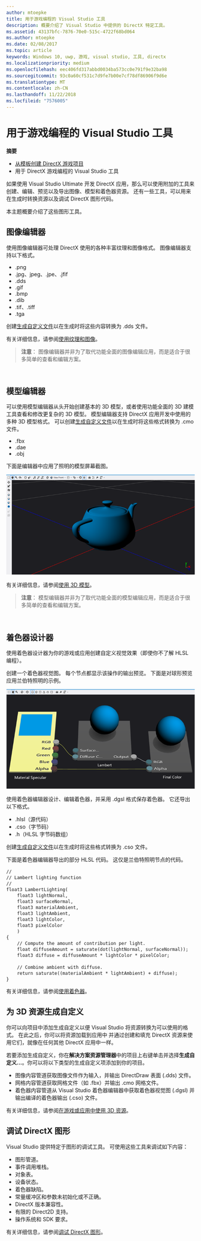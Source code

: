 ```yaml
---
author: mtoepke
title: 用于游戏编程的 Visual Studio 工具
description: 概要介绍了 Visual Studio 中提供的 DirectX 特定工具。
ms.assetid: 43137bfc-7876-70e0-515c-4722f68bd064
ms.author: mtoepke
ms.date: 02/08/2017
ms.topic: article
keywords: Windows 10, uwp, 游戏, visual studio, 工具, directx
ms.localizationpriority: medium
ms.openlocfilehash: eec406fd317abbd0034ba573cc0e791f9e32ba98
ms.sourcegitcommit: 93c0a60cf531c7d9fe7b00e7cf78df86906f9d6e
ms.translationtype: MT
ms.contentlocale: zh-CN
ms.lasthandoff: 11/22/2018
ms.locfileid: "7576005"
---
```

# <a name="visual-studio-tools-for-game-programming"></a>用于游戏编程的 Visual Studio 工具



**摘要**

-   [从模板创建 DirectX 游戏项目](user-interface.md)
-   用于 DirectX 游戏编程的 Visual Studio 工具


如果使用 Visual Studio Ultimate 开发 DirectX 应用，那么可以使用附加的工具来创建、编辑、预览以及导出图像、模型和着色器资源。 还有一些工具，可以用来在生成时转换资源以及调试 DirectX 图形代码。

本主题概要介绍了这些图形工具。

## <a name="image-editor"></a>图像编辑器


使用图像编辑器可处理 DirectX 使用的各种丰富纹理和图像格式。 图像编辑器支持以下格式。

-   .png
-   .jpg、jpeg、.jpe、.jfif
-   .dds
-   .gif
-   .bmp
-   .dib
-   .tif、.tiff
-   .tga

创建[生成自定义文件](#build-customizations-for-3d-assets)以在生成时将这些内容转换为 .dds 文件。

有关详细信息，请参阅[使用纹理和图像](https://msdn.microsoft.com/library/windows/apps/hh873119.aspx)。

> **注意**： 图像编辑器并非为了取代功能全面的图像编辑应用，而是适合于很多简单的查看和编辑方案。

 

## <a name="model-editor"></a>模型编辑器


可以使用模型编辑器从头开始创建基本的 3D 模型，或者使用功能全面的 3D 建模工具查看和修改更复杂的 3D 模型。 模型编辑器支持 DirectX 应用开发中使用的多种 3D 模型格式。 可以创建[生成自定义文件](#build-customizations-for-3d-assets)以在生成时将这些格式转换为 .cmo 文件。

-   .fbx
-   .dae
-   .obj

下面是编辑器中应用了照明的模型屏幕截图。

![茶壶](images/modeleditor.png)

有关详细信息，请参阅[使用 3D 模型](https://msdn.microsoft.com/library/windows/apps/hh873114.aspx)。

> **注意**： 模型编辑器并非为了取代功能全面的模型编辑应用，而是适合于很多简单的查看和编辑方案。

 

## <a name="shader-designer"></a>着色器设计器


使用着色器设计器为你的游戏或应用创建自定义视觉效果（即使你不了解 HLSL 编程）。

创建一个着色器视觉图。 每个节点都显示该操作的输出预览。 下面是对球形预览应用兰伯特照明的示例。

![着色器视觉图](images/shaderdesigner.png)

使用着色器编辑器设计、编辑着色器，并采用 .dgsl 格式保存着色器。 它还导出以下格式。

-   .hlsl（源代码）
-   .cso（字节码）
-   .h（HLSL 字节码数组）

创建[生成自定义文件](#build-customizations-for-3d-assets)以在生成时将这些格式转换为 .cso 文件。

下面是着色器编辑器导出的部分 HLSL 代码。 这仅是兰伯特照明节点的代码。

```hlsl
//
// Lambert lighting function
//
float3 LambertLighting(
    float3 lightNormal,
    float3 surfaceNormal,
    float3 materialAmbient,
    float3 lightAmbient,
    float3 lightColor,
    float3 pixelColor
    )
{
    // Compute the amount of contribution per light.
    float diffuseAmount = saturate(dot(lightNormal, surfaceNormal));
    float3 diffuse = diffuseAmount * lightColor * pixelColor;

    // Combine ambient with diffuse.
    return saturate((materialAmbient * lightAmbient) + diffuse);
}
```

有关详细信息，请参阅[使用着色器](https://msdn.microsoft.com/library/windows/apps/hh873117.aspx)。

## <a name="build-customizations-for-3d-assets"></a>为 3D 资源生成自定义


你可以向项目中添加生成自定义以便 Visual Studio 将资源转换为可以使用的格式。 在此之后，你可以将资源加载到应用中 并通过创建和填充 DirectX 资源来使用它们，就像在任何其他 DirectX 应用中一样。

若要添加生成自定义，你在**解决方案资源管理器**中的项目上右键单击并选择**生成自定义...**。你可以将以下类型的生成自定义项添加到你的项目。

-   图像内容管道获取图像文件作为输入，并输出 DirectDraw 表面 (.dds) 文件。
-   网格内容管道获取网格文件（如 .fbx）并输出 .cmo 网格文件。
-   着色器内容管道从 Visual Studio 着色器编辑器中获取着色器视觉图 (.dgsl) 并输出编译的着色器输出 (.cso) 文件。

有关详细信息，请参阅[在游戏或应用中使用 3D 资源](https://msdn.microsoft.com/library/windows/apps/hh972446.aspx)。

## <a name="debugging-directx-graphics"></a>调试 DirectX 图形


Visual Studio 提供特定于图形的调试工具。 可使用这些工具来调试如下内容：

-   图形管道。
-   事件调用堆栈。
-   对象表。
-   设备状态。
-   着色器缺陷。
-   常量缓冲区和参数未初始化或不正确。
-   DirectX 版本兼容性。
-   有限的 Direct2D 支持。
-   操作系统和 SDK 要求。

有关详细信息，请参阅[调试 DirectX 图形](https://msdn.microsoft.com/library/windows/apps/hh315751.aspx)。


 

 

 




